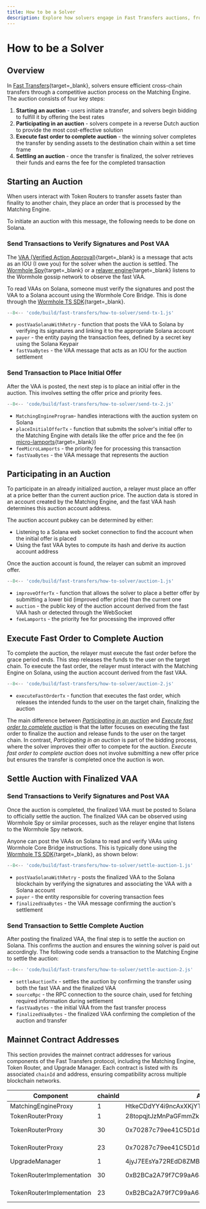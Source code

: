 ```yaml
---
title: How to be a Solver
description: Explore how solvers engage in Fast Transfers auctions, from initiating offers to settling, with steps and mainnet contract addresses.
---
```


# How to be a Solver

## Overview

In [Fast Transfers](/learn/messaging/fast-transfers/){target=\_blank}, solvers ensure efficient cross-chain transfers through a competitive auction process on the Matching Engine. The auction consists of four key steps: <!-- link to matching engine -->

1. **Starting an auction** - users initiate a transfer, and solvers begin bidding to fulfill it by offering the best rates
2. **Participating in an auction** - solvers compete in a reverse Dutch auction to provide the most cost-effective solution
3. **Execute fast order to complete auction** - the winning solver completes the transfer by sending assets to the destination chain within a set time frame
4. **Settling an auction** - once the transfer is finalized, the solver retrieves their funds and earns the fee for the completed transaction

## Starting an Auction
When users interact with Token Routers to transfer assets faster than finality to another chain, they place an order that is processed by the Matching Engine. <!-- link to token routers -->

To initiate an auction with this message, the following needs to be done on Solana.

### Send Transactions to Verify Signatures and Post VAA

The [VAA (Verified Action Approval)](/learn/infrastructure/vaas/){target=\_blank} is a message that acts as an IOU (I owe you) for the solver when the auction is settled. The [Wormhole Spy](/learn/infrastructure/spy/){target=\_blank} or a [relayer engine](https://github.com/wormhole-foundation/relayer-engine){target=\_blank} listens to the Wormhole gossip network to observe the fast VAA. 

To read VAAs on Solana, someone must verify the signatures and post the VAA to a Solana account using the Wormhole Core Bridge. This is done through the [Wormhole TS SDK](https://github.com/wormhole-foundation/wormhole-sdk-ts){target=\_blank}.

```js
--8<-- 'code/build/fast-transfers/how-to-solver/send-tx-1.js'
```

- `postVaaSolanaWithRetry` - function that posts the VAA to Solana by verifying its signatures and linking it to the appropriate Solana account
- `payer` - the entity paying the transaction fees, defined by a secret key using the Solana Keypair
- `fastVaaBytes` - the VAA message that acts as an IOU for the auction settlement

### Send Transaction to Place Initial Offer

After the VAA is posted, the next step is to place an initial offer in the auction. This involves setting the offer price and priority fees.
<!-- 
this code will for sure fail because there is a bunch of variables that are not being initialized properly like ":Keypair", "MatchingEngineProgram"

Unclear what we should do here
-->

```js
--8<-- 'code/build/fast-transfers/how-to-solver/send-tx-2.js'
```

- `MatchingEngineProgram`- handles interactions with the auction system on Solana
- `placeInitialOfferTx` - function that submits the solver's initial offer to the Matching Engine with details like the offer price and the fee (in [micro-lamports](https://solana.com/docs/terminology#lamport){target=\_blank})
- `feeMicroLamports` - the priority fee for processing this transaction
- `fastVaaBytes` - the VAA message that represents the auction

## Participating in an Auction

To participate in an already initialized auction, a relayer must place an offer at a price better than the current auction price. The auction data is stored in an account created by the Matching Engine, and the fast VAA hash determines this auction account address.  

The auction account pubkey can be determined by either:

- Listening to a Solana web socket connection to find the account when the initial offer is placed
- Using the fast VAA bytes to compute its hash and derive its auction account address
<!-- 
Would be great to add more info on how you do this
-->

Once the auction account is found, the relayer can submit an improved offer.
<!-- 
this code will for sure fail because there is a bunch of variables that are not being initialized properly like ":Keypair", "MatchingEngineProgram"

Unclear what we should do here
-->

```js
--8<-- 'code/build/fast-transfers/how-to-solver/auction-1.js'
```

- `improveOfferTx` - function  that allows the solver to place a better offer by submitting a lower bid (improved offer price) than the current one
- `auction` - the public key of the auction account derived from the fast VAA hash or detected through the WebSocket
- `feeLamports` - the priority fee for processing the improved offer

## Execute Fast Order to Complete Auction

To complete the auction, the relayer must execute the fast order before the grace period ends. This step releases the funds to the user on the target chain. To execute the fast order, the relayer must interact with the Matching Engine on Solana, using the auction account derived from the fast VAA. 

```js
--8<-- 'code/build/fast-transfers/how-to-solver/auction-2.js'
```

- `executeFastOrderTx` - function that executes the fast order, which releases the intended funds to the user on the target chain, finalizing the auction

The main difference between [_Participating in an auction_](/build/fast-transfers/how-to-solver/#participating-in-an-auction) and [_Execute fast order to complete auction_](/build/fast-transfers/how-to-solver/#execute-fast-order-to-complete-auction) is that the latter focuses on executing the fast order to finalize the auction and release funds to the user on the target chain. In contrast, _Participating in an auction_ is part of the bidding process, where the solver improves their offer to compete for the auction. _Execute fast order to complete auction_ does not involve submitting a new offer price but ensures the transfer is completed once the auction is won.

## Settle Auction with Finalized VAA

### Send Transactions to Verify Signatures and Post VAA

Once the auction is completed, the finalized VAA must be posted to Solana to officially settle the auction. The finalized VAA can be observed using Wormhole Spy or similar processes, such as the relayer engine that listens to the Wormhole Spy network.

Anyone can post the VAAs on Solana to read and verify VAAs using Wormhole Core Bridge instructions. This is typically done using the [Wormhole TS SDK](https://github.com/wormhole-foundation/wormhole-sdk-ts){target=\_blank}, as shown below:

```js
--8<-- 'code/build/fast-transfers/how-to-solver/settle-auction-1.js'
```

- `postVaaSolanaWithRetry` - posts the finalized VAA to the Solana blockchain by verifying the signatures and associating the VAA with a Solana account
- `payer` - the entity responsible for covering transaction fees
- `finalizedVaaBytes` - the VAA message confirming the auction's settlement

### Send Transaction to Settle Complete Auction

After posting the finalized VAA, the final step is to settle the auction on Solana. This confirms the auction and ensures the winning solver is paid out accordingly. The following code sends a transaction to the Matching Engine to settle the auction:

```js
--8<-- 'code/build/fast-transfers/how-to-solver/settle-auction-2.js'
```

- `settleAuctionTx` - settles the auction by confirming the transfer using both the fast VAA and the finalized VAA
- `sourceRpc` - the RPC connection to the source chain, used for fetching required information during settlement
- `fastVaaBytes` - the initial VAA from the fast transfer process
- `finalizedVaaBytes` - the finalized VAA confirming the completion of the auction and transfer

## Mainnet Contract Addresses 

This section provides the mainnet contract addresses for various components of the Fast Transfers protocol, including the Matching Engine, Token Router, and Upgrade Manager. Each contract is listed with its associated `chainId` and address, ensuring compatibility across multiple blockchain networks.

| Component               | chainId | Address                                      | Constructor Arguments            |
|-------------------------|---------|----------------------------------------------|----------------------------------|
|MatchingEngineProxy      | 1       | HtkeCDdYY4i9ncAxXKjYTx8Uu3WM8JbtiLRYjtHwaVXb |                                  |
|TokenRouterProxy         | 1       | 28topqjtJzMnPaGFmmZk68tzGmj9W9aMntaEK3QkgtRe |                                  |
|TokenRouterProxy         | 30      | 0x70287c79ee41C5D1df8259Cd68Ba0890cd389c47   | 0xE33C682aA6F7F6E31F0E861aAcCd7dB9C002B965, 0x439fab9100000000000000000000000000000000000000000000000000000000000000200000000000000000000000000000000000000000000000000000000000000014420e8aa32c31626f7f31d6fcc154eeccd6e6e9cb000000000000000000000000 |
|TokenRouterProxy         | 23      | 0x70287c79ee41C5D1df8259Cd68Ba0890cd389c47   | 0xE33C682aA6F7F6E31F0E861aAcCd7dB9C002B965, 0x439fab9100000000000000000000000000000000000000000000000000000000000000200000000000000000000000000000000000000000000000000000000000000014420e8aa32c31626f7f31d6fcc154eeccd6e6e9cb000000000000000000000000 |
|UpgradeManager           | 1       | 4jyJ7EEsYa72REdD8ZMBvHFTXZ4VYGQPUHaJTajsK8SN |
|TokenRouterImplementation| 30      | 0xB2BCa2A79f7C99aA684A14303d368ffDbc4307e9   | 0x833589fCD6eDb6E08f4c7C32D4f71b54bdA02913,0xbebdb6C8ddC678FfA9f8748f85C815C556Dd8ac6, 0x1682Ae6375C4E4A97e4B583BC394c861A46D8962, 1, 0x74e70ed52464f997369bbefd141d8a2d9dd3cd15e1f21b37bce18f45e0e923b2, 0xf4c8473a0e8fb093ca12970ed615db09f7ebbbb3d00f40b3e285e12f40e5c9a6, 5|
|TokenRouterImplementation| 23      | 0xB2BCa2A79f7C99aA684A14303d368ffDbc4307e9   | 0xaf88d065e77c8cC2239327C5EDb3A432268e5831, 0xa5f208e072434bC67592E4C49C1B991BA79BCA46, 0x19330d10D9Cc8751218eaf51E8885D058642E08A, 1, 0x74e70ed52464f997369bbefd141d8a2d9dd3cd15e1f21b37bce18f45e0e923b2, 0xf4c8473a0e8fb093ca12970ed615db09f7ebbbb3d00f40b3e285e12f40e5c9a6, 5|
